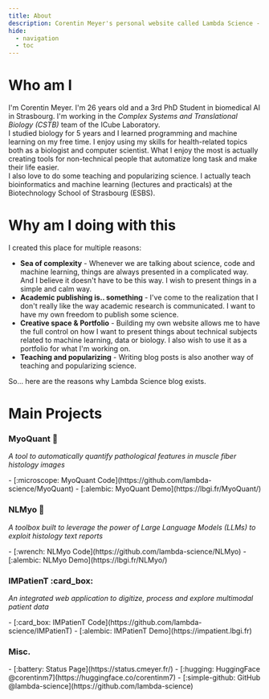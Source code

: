 ```yaml
---
title: About
description: Corentin Meyer's personal website called Lambda Science - Science and data for ordinary people
hide:
  - navigation
  - toc
---
```


<style>
.md-main__inner {
  max-width: 850px;
}
</style>

# Who am I

I'm Corentin Meyer. I'm 26 years old and a 3rd PhD Student in biomedical AI in Strasbourg. I'm working in the _Complex Systems and Translational Biology (CSTB)_ team of the ICube Laboratory.  
I studied biology for 5 years and I learned programming and machine learning on my free time. I enjoy using my skills for health-related topics both as a biologist and computer scientist. What I enjoy the most is actually creating tools for non-technical people that automatize long task and make their life easier.  
I also love to do some teaching and popularizing science. I actually teach bioinformatics and machine learning (lectures and practicals) at the Biotechnology School of Strasbourg (ESBS).

# Why am I doing with this

I created this place for multiple reasons:

- **Sea of complexity** - Whenever we are talking about science, code and machine learning, things are always presented in a complicated way. And I believe it doesn't have to be this way. I wish to present things in a simple and calm way.
- **Academic publishing is.. something** - I've come to the realization that I don't really like the way academic research is communicated. I want to have my own freedom to publish some science.
- **Creative space & Portfolio** - Building my own website allows me to have the full control on how I want to present things about technical subjects related to machine learning, data or biology. I also wish to use it as a portfolio for what I'm working on.
- **Teaching and popularizing** - Writing blog posts is also another way of teaching and popularizing science.

So... here are the reasons why Lambda Science blog exists.

# Main Projects

### MyoQuant :microscope:

_A tool to automatically quantify pathological features in muscle fiber histology images_

<div class="grid cards" markdown>
- [:microscope: MyoQuant Code](https://github.com/lambda-science/MyoQuant)
- [:alembic: MyoQuant Demo](https://lbgi.fr/MyoQuant/)
</div>

### NLMyo :wrench:

_A toolbox built to leverage the power of Large Language Models (LLMs) to exploit histology text reports_

<div class="grid cards" markdown>
- [:wrench: NLMyo Code](https://github.com/lambda-science/NLMyo)
- [:alembic: NLMyo Demo](https://lbgi.fr/NLMyo/)
</div>

### IMPatienT :card_box:

_An integrated web application to digitize, process and explore multimodal patient data_

<div class="grid cards" markdown>
- [:card_box: IMPatienT Code](https://github.com/lambda-science/IMPatienT)
- [:alembic:  IMPatienT Demo](https://impatient.lbgi.fr)
</div>

### Misc.

<div class="grid cards" markdown>
- [:battery: Status Page](https://status.cmeyer.fr/)
- [:hugging: HuggingFace @corentinm7](https://huggingface.co/corentinm7)
- [:simple-github: GitHub @lambda-science](https://github.com/lambda-science)

</div>
